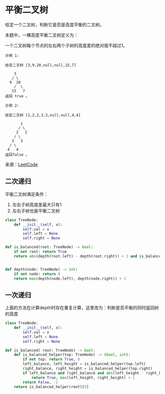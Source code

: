 # 平衡二叉树
给定一个二叉树，判断它是否是高度平衡的二叉树。

本题中，一棵高度平衡二叉树定义为：

一个二叉树每个节点的左右两个子树的高度差的绝对值不超过1。

```
示例 1:

给定二叉树 [3,9,20,null,null,15,7]

    3
   / \
  9  20
    /  \
   15   7
返回 true 。

示例 2:

给定二叉树 [1,2,2,3,3,null,null,4,4]

       1
      / \
     2   2
    / \
   3   3
  / \
 4   4
返回false 。
```

来源：[LeetCode](https://leetcode-cn.com/problems/balanced-binary-tree)

## 二次递归
平衡二叉树满足条件：
1. 左右子树高度差最大只有1
2. 左右子树也是平衡二叉树
```python
class TreeNode:
    def __init__(self, x):
        self.val = x
        self.left = None
        self.right = None

def is_balanced(root: TreeNode) -> bool:
    if not root: return True
    return abs(depth(root.left) - depth(root.right)) < 2 and is_balanced(root.left) and is_balanced(root.right)


def depth(node: TreeNode) -> int:
    if not node: return 0
    return max(depth(node.left), depth(node.right)) + 1
```

## 一次递归
上面的方法在计算depth时存在重复计算，这里改为：判断是否平衡的同时返回树的高度
```python
class TreeNode:
    def __init__(self, x):
        self.val = x
        self.left = None
        self.right = None

def is_balanced( root: TreeNode) -> bool:
    def is_balanced_helper(top: TreeNode) -> (bool, int):
        if not top: return True, 0
        left_balance, left_height = is_balanced_helper(top.left)
        right_balance, right_height = is_balanced_helper(top.right)
        if left_balance and right_balance and abs(left_height - right_height) < 2:
            return True, max(left_height, right_height) + 1
        return False, -1
    return is_balanced_helper(root)[0]
```
